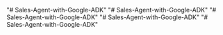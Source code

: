 "# Sales-Agent-with-Google-ADK" 
"# Sales-Agent-with-Google-ADK" 
"# Sales-Agent-with-Google-ADK" 
"# Sales-Agent-with-Google-ADK" 
"# Sales-Agent-with-Google-ADK" 
